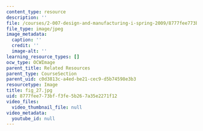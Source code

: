 ```yaml
---
content_type: resource
description: ''
file: /courses/2-007-design-and-manufacturing-i-spring-2009/8777fee773bff3fe5b267a35e2271f12_fig_27.jpg
file_type: image/jpeg
image_metadata:
  caption: ''
  credit: ''
  image-alt: ''
learning_resource_types: []
ocw_type: OCWImage
parent_title: Related Resources
parent_type: CourseSection
parent_uid: c0d3813c-a4ed-be21-cec9-d5b74598e3b3
resourcetype: Image
title: fig_27.jpg
uid: 8777fee7-73bf-f3fe-5b26-7a35e2271f12
video_files:
  video_thumbnail_file: null
video_metadata:
  youtube_id: null
---
```

